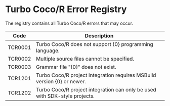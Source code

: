 # Turbo Coco/R Error Registry

The registry contains all Turbo Coco/R errors that may occur.

Code    | Description
--------|---------------------------------------------------------------------
TCR0001 | Turbo Coco/R does not support {0} programming language.
TCR0002 | Multiple source files cannot be specified.
TCR0003 | Grammar file "{0}" does not exist.
TCR1201 | Turbo Coco/R project integration requires MSBuild version {0} or newer.
TCR1202 | Turbo Coco/R project integration can only be used with SDK-style projects.
